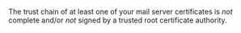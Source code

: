 The trust chain of at least one of your mail server certificates is *not* 
complete and/or *not* signed by a trusted root certificate authority.
